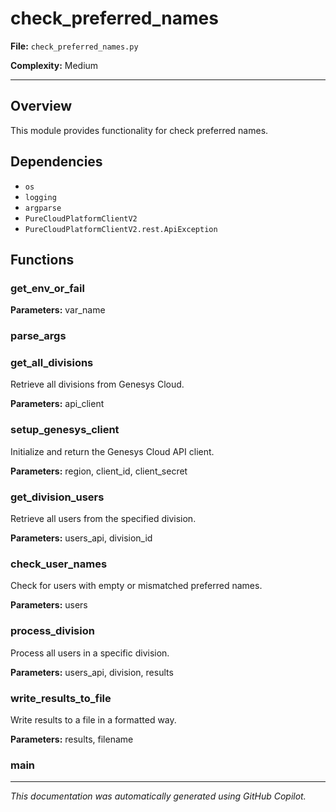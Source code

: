 # check_preferred_names

**File:** `check_preferred_names.py`

**Complexity:** Medium

---

## Overview

This module provides functionality for check preferred names.
## Dependencies

- `os`
- `logging`
- `argparse`
- `PureCloudPlatformClientV2`
- `PureCloudPlatformClientV2.rest.ApiException`

## Functions

### get_env_or_fail

**Parameters:** var_name

### parse_args

### get_all_divisions

Retrieve all divisions from Genesys Cloud.

**Parameters:** api_client

### setup_genesys_client

Initialize and return the Genesys Cloud API client.

**Parameters:** region, client_id, client_secret

### get_division_users

Retrieve all users from the specified division.

**Parameters:** users_api, division_id

### check_user_names

Check for users with empty or mismatched preferred names.

**Parameters:** users

### process_division

Process all users in a specific division.

**Parameters:** users_api, division, results

### write_results_to_file

Write results to a file in a formatted way.

**Parameters:** results, filename

### main



---

*This documentation was automatically generated using GitHub Copilot.*
